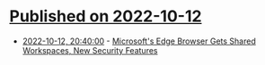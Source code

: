 # [Published on 2022-10-12](index.md)

* [2022-10-12, 20:40:00](https://it.slashdot.org/story/22/10/12/1623209/microsofts-edge-browser-gets-shared-workspaces-new-security-features?utm_source=rss1.0mainlinkanon&utm_medium=feed) - [Microsoft's Edge Browser Gets Shared Workspaces, New Security Features](https://it.slashdot.org/story/22/10/12/1623209/microsofts-edge-browser-gets-shared-workspaces-new-security-features?utm_source=rss1.0mainlinkanon&utm_medium=feed)
